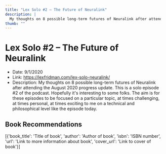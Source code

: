 ```yaml
---
title: "Lex Solo #2 – The Future of Neuralink"
description: |
  My thoughts on 8 possible long-term futures of Neuralink after attending the August 2020 progress update. This is a solo episode #2 of the podcast. Hopefully it's interesting to some folks. The aim is for these episodes to be focused on a particular topic, at times challenging, at times personal, at times exciting to me on a technical and philosophical level like the episode today."
thumb: ""
---
```


# Lex Solo #2 – The Future of Neuralink

  - Date: 9/1/2020
  - Link: https://lexfridman.com/lex-solo-neuralink/
  - Description: My thoughts on 8 possible long-term futures of Neuralink after attending the August 2020 progress update. This is a solo episode #2 of the podcast. Hopefully it's interesting to some folks. The aim is for these episodes to be focused on a particular topic, at times challenging, at times personal, at times exciting to me on a technical and philosophical level like the episode today.

## Book Recommendations

[{'book_title': 'Title of book', 'author': 'Author of book', 'isbn': 'ISBN number', 'url': 'Link to more information about book', 'cover_url': 'Link to cover of book'}]
